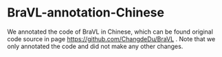 # BraVL-annotation-Chinese
We annotated the code of BraVL in Chinese, which can be found original code source in page https://github.com/ChangdeDu/BraVL . Note that we only annotated the code and did not make any other changes.
